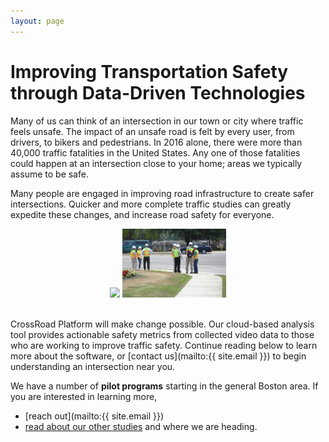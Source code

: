```yaml
---
layout: page
---
```


# Improving Transportation Safety through Data-Driven Technologies

Many of us can think of an intersection in our town or city where traffic feels unsafe. The impact of an unsafe road is felt by every user, from drivers, to bikers and pedestrians. In 2016 alone, there were more than 40,000 traffic fatalities in the United States. Any one of those fatalities could happen at an intersection close to your home; areas we typically assume to be safe.

Many people are engaged in improving road infrastructure to create safer intersections. Quicker and more complete traffic studies can greatly expedite these changes, and increase road safety for everyone.

<center>
<img src="img/advocacy-group.jpg" width="33%">
<img src="img/traffic-engineers.jpg" width="33%">
</center>
<br/>


CrossRoad Platform will make change possible. Our cloud-based analysis tool provides actionable safety metrics from collected video data to those who are working to improve traffic safety. Continue reading below to learn more about the software, or [contact us](mailto:{{ site.email }}) to begin understanding an intersection near you.

We have a number of **pilot programs** starting in the general Boston area. If you are interested in learning more,
- [reach out](mailto:{{ site.email }})
- [read about our other studies](/users/) and where we are heading.

